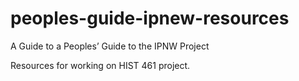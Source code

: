 # peoples-guide-ipnew-resources

A Guide to a Peoples’ Guide to the IPNW Project

Resources for working on HIST 461 project.
